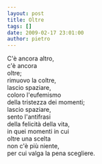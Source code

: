 ```yaml
---
layout: post
title: Oltre
tags: []
date: 2009-02-17 23:01:00
author: pietro
---
```

C'è ancora altro,<br/>c'è ancora<br/>oltre;<br/>rimuovo la coltre,<br/>lascio spaziare,<br/>coloro l'eufemismo<br/>della tristezza dei momenti;<br/>lascio spaziare,<br/>sento l'antifrasi<br/>della felicità della vita,<br/>in quei momenti in cui<br/>oltre una scelta<br/>non c'è più niente,<br/>per cui valga la pena scegliere.
